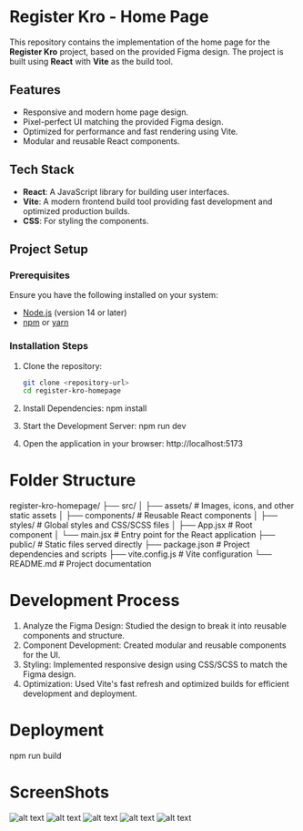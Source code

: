 # Register Kro - Home Page

This repository contains the implementation of the home page for the **Register Kro** project, based on the provided Figma design. The project is built using **React** with **Vite** as the build tool.


## Features

- Responsive and modern home page design.
- Pixel-perfect UI matching the provided Figma design.
- Optimized for performance and fast rendering using Vite.
- Modular and reusable React components.


## Tech Stack

- **React**: A JavaScript library for building user interfaces.
- **Vite**: A modern frontend build tool providing fast development and optimized production builds.
- **CSS**: For styling the components.



## Project Setup

### Prerequisites

Ensure you have the following installed on your system:

- [Node.js](https://nodejs.org/) (version 14 or later)
- [npm](https://www.npmjs.com/) or [yarn](https://yarnpkg.com/)

### Installation Steps

1. Clone the repository:
   ```bash
   git clone <repository-url>
   cd register-kro-homepage

2. Install Dependencies:
   npm install

3. Start the Development Server:
   npm run dev

4. Open the application in your browser:
   http://localhost:5173
   
# Folder Structure
register-kro-homepage/
├── src/
│   ├── assets/          # Images, icons, and other static assets
│   ├── components/      # Reusable React components
│   ├── styles/          # Global styles and CSS/SCSS files
│   ├── App.jsx          # Root component
│   └── main.jsx         # Entry point for the React application
├── public/              # Static files served directly
├── package.json         # Project dependencies and scripts
├── vite.config.js       # Vite configuration
└── README.md            # Project documentation

# Development Process
1. Analyze the Figma Design: Studied the design to break it into reusable components and structure.
2. Component Development: Created modular and reusable components for the UI.
3. Styling: Implemented responsive design using CSS/SCSS to match the Figma design.
4. Optimization: Used Vite's fast refresh and optimized builds for efficient development and deployment.

# Deployment
  npm run build

# ScreenShots

![alt text](./src/assets/Screenshot_1.png)
![alt text](./src/assets/Screenshot_2.png)
![alt text](./src/assets/Screenshot_3.png)
![alt text](./src/assets/Screenshot_4.png)
![alt text](./src/assets/Screenshot_5.png)
